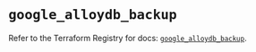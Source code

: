 # `google_alloydb_backup`

Refer to the Terraform Registry for docs: [`google_alloydb_backup`](https://registry.terraform.io/providers/hashicorp/google/6.30.0/docs/resources/alloydb_backup).
